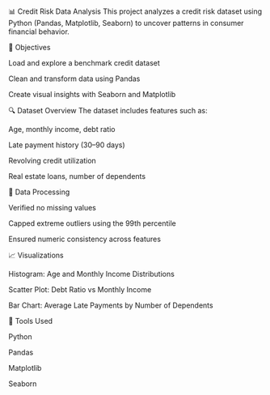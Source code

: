 📊 Credit Risk Data Analysis
This project analyzes a credit risk dataset using Python (Pandas, Matplotlib, Seaborn) to uncover patterns in consumer financial behavior.

📝 Objectives

Load and explore a benchmark credit dataset

Clean and transform data using Pandas

Create visual insights with Seaborn and Matplotlib

🔍 Dataset Overview
The dataset includes features such as:

Age, monthly income, debt ratio

Late payment history (30–90 days)

Revolving credit utilization

Real estate loans, number of dependents

🧹 Data Processing

Verified no missing values

Capped extreme outliers using the 99th percentile

Ensured numeric consistency across features

📈 Visualizations

Histogram: Age and Monthly Income Distributions

Scatter Plot: Debt Ratio vs Monthly Income

Bar Chart: Average Late Payments by Number of Dependents

🚀 Tools Used

Python

Pandas

Matplotlib

Seaborn
